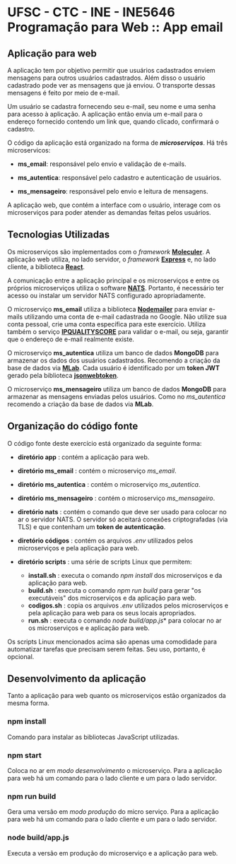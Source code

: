 # UFSC - CTC - INE - INE5646 Programação para Web :: App email

## Aplicação para web

A aplicação tem por objetivo permitir que usuários cadastrados enviem mensagens para outros usuários cadastrados. Além disso o usuário cadastrado pode ver as mensagens que já enviou. O transporte dessas mensagens é feito por meio de e-mail.

Um usuário se cadastra fornecendo seu e-mail, seu  nome e uma senha para acesso à aplicação. A aplicação então envia um e-mail para o endereço fornecido contendo um link que, quando clicado, confirmará o cadastro.

O código da aplicação está organizado na forma de ***microserviços***. Há três microservicos:

* **ms_email**: responsável pelo envio e validação de e-mails.

* **ms_autentica**: responsável pelo cadastro e autenticação de usuários.

* **ms_mensageiro**: responsável pelo envio e leitura de mensagens.

A aplicação web, que contém a interface com o usuário, interage com os microserviços para poder atender as demandas feitas pelos usuários.

## Tecnologias Utilizadas

Os microserviços são implementados com o *framework* **[Moleculer](https://moleculer.services/)**. A aplicação web utiliza, no lado servidor, o *framework* **[Express](https://expressjs.com/)** e, no lado cliente, a biblioteca **[React](https://pt-br.reactjs.org/)**.

A comunicação entre a aplicação principal e os microserviços e entre os próprios microserviços utiliza o software **[NATS](https://nats.io/)**. Portanto, é necessário ter acesso ou instalar  um servidor NATS configurado apropriadamente.

O microserviço **ms_email** utiliza a biblioteca **[Nodemailer](https://nodemailer.com/about/)** para enviar e-mails utilizando uma conta de e-mail cadastrada no Google. Não utilize sua conta pessoal, crie uma conta específica para este exercício. Utiliza também o serviço **[IPQUALITYSCORE](https://www.ipqualityscore.com/documentation/email-validation/overview)** para validar o e-mail, ou seja, garantir que o endereço de e-mail realmente existe.

O microserviço **ms_autentica** utiliza um banco de dados **MongoDB** para armazenar os dados dos usuários cadastrados. Recomendo a criação da base de dados via **[MLab](https://mlab.com/)**. Cada usuário é identificado por um **token JWT** gerado pela biblioteca **[jsonwebtoken](https://github.com/auth0/node-jsonwebtoken#readme)**.

O microserviço **ms_mensageiro** utiliza um banco de dados **MongoDB** para armazenar as mensagens enviadas pelos usuários. Como no *ms_autentica* recomendo a criação da base de dados via **MLab**.

## Organização do código fonte

O código fonte deste exercício está organizado da seguinte forma:

* **diretório app** : contém a aplicação para web.

* **diretório ms_email** : contém o microserviço *ms_email*.

* **diretório ms_autentica** : contém o microserviço *ms_autentica*.

* **diretório ms_mensageiro** : contém o microserviço *ms_mensageiro*.

* **diretório nats** :  contém o comando que deve ser usado para colocar no ar o servidor NATS. O servidor só aceitará conexões criptografadas (via TLS) e que contenham um **token de autenticação**.

* **diretório códigos** : contém os arquivos *.env*  utilizados pelos microserviços e pela aplicação para web.

* **diretório scripts** : uma série de scripts Linux que permitem:
  * **install.sh** : executa o comando *npm install* dos microserviços e da aplicação para web.
  * **build.sh** : executa o comando *npm run build* para gerar "os executáveis" dos microserviços e da aplicação para web.
  * **codigos.sh** : copia os arquivos *.env* utilizados pelos microserviços e pela aplicação para web para os seus locais apropriados.
  * **run.sh** : executa o comando *node build/app.js** para colocar no ar os microserviços e e aplicação para web.

Os scripts Linux mencionados acima são apenas uma comodidade para automatizar tarefas que precisam serem feitas. Seu uso, portanto, é opcional.

## Desenvolvimento da aplicação

Tanto a aplicação para web quanto os microserviços estão organizados da mesma forma.

### npm install

Comando para instalar as bibliotecas JavaScript utilizadas.

### npm start

Coloca no ar em *modo desenvolvimento* o microserviço. Para a aplicação para web há um comando para o lado cliente e um para o lado servidor.

### npm run build

Gera uma versão em *modo produção* do micro serviço. Para a aplicação para web há um comando para o lado cliente e um para o lado servidor.

### node build/app.js

Executa a versão em produção do microserviço e a aplicação para web.
